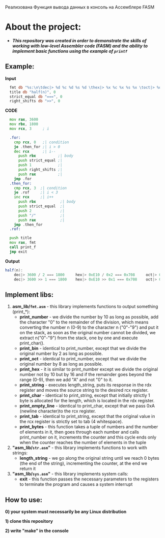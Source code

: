 Реализована Функция вывода данных в консоль на Ассемблере FASM 

# About the project:
- ***This repository was created in order to demonstrate the skills of working with low-level Assembler code (FASM) and the ability to implement basic functions using the example of `printf`***

## Example:

**Input**
```asm
  fmt db "%s:\n\tdec|> %d %c %d %s %d \thex|> %x %c %x %s %x \toct|> %o %c %o %s %o\n\tdec|> %d %s %d %s %d\thex|> %x %s %x %s %x\toct|> %o %s %o %s %o\n", 0
  title db "half(n)", 0
  strict_equal db "===", 0
  right_shifts db ">>", 0
```

**CODE**
```asm
  mov rax, 3600
  mov rbx, 1800
  mov rcx, 3     ; i

  .for:
    cmp rcx, 0   ;| condition
    je .then_for ;| i > 0
    dec rcx      ;| i--
      push rbx          ;| body
      push strict_equal ;|
      push 1            ;|
      push right_shifts ;|
      push rax          ;|
    jmp .for
  .then_for:
    cmp rcx, 3  ;| condition
    je .rof     ;| i < 3
    inc rcx     ;| i++
      push rbx           ;| body
      push strict_equal  ;|
      push 2             ;|
      push "/"           ;|
      push rax           ;|
    jmp .then_for
  .rof:

  push title
  mov rax, fmt
  call print_f
  jmp exit
```

**Output**
```java
half(n):
    dec|> 3600 / 2 === 1800     hex|> 0xE10 / 0x2 === 0x708     oct|> 07020 / 02 === 03410
    dec|> 3600 >> 1 === 1800    hex|> 0xE10 >> 0x1 === 0x708    oct|> 07020 >> 01 === 03410
```
## Implement libs:

1. **asm_lib/`fmt.asm`** - this library implements functions to output something (print_*):
    - **print_number** - we divide the number by 10 as long as possible, add the character "0" to the remainder of the division, which means converting the number n (0-9) to the character n ("0"-"9") and put it on the stack, as soon as the original number cannot be divided, we extract n("0"-"9") from the stack, one by one and execute print_char().
    - **print_bin** - identical to print_number, except that we divide the original number by 2 as long as possible.
    - **print_oct** - identical to print_number, except that we divide the original number by 8 as long as possible.
    - **print_hex** - it is similar to print_number except we divide the original number not by 10 but by 16 and if the remainder goes beyond the range (0-9), then we add "A" and not "0" to it.
    - **print_string** - executes length_string, puts its response in the rdx register and moves the source string to the desired rcx register.
    - **print_char** - identical to print_string, except that initially strictly 1 byte is allocated for the length, which is located in the rdx register.
    - **print_empty_line** - identical to print_char, except that we pass 0xA (newline character)to the rcx register.
    - **print_tab** - identical to print_string, except that the original value in the rcx register is strictly set to tab (4 whitespace).
    - **print_bytes** - this function takes a tuple of numbers and the number of elements in it, then goes through each number and calls print_number on it, increments the counter and this cycle ends only when the counter reaches the number of elements in the tuple
2. **"asm_lib/`str.asm`"** - this library implements functions to work with strings:
    - **length_string** - we go along the original string until we reach 0 bytes (the end of the string), incrementing the counter, at the end we return it
3. **"asm_lib/`sys.asm`"** - this library implements system calls:
    - **exit** - this function passes the necessary parameters to the registers to terminate the program and causes a system interrupt

## How to use:
**0) your system must necessarily be any Linux distribution**

**1) clone this repository**

**2) write "make" in the console**
